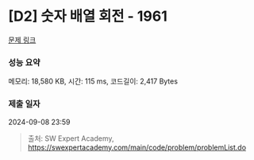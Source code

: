 # [D2] 숫자 배열 회전 - 1961 

[문제 링크](https://swexpertacademy.com/main/code/problem/problemDetail.do?contestProbId=AV5Pq-OKAVYDFAUq) 

### 성능 요약

메모리: 18,580 KB, 시간: 115 ms, 코드길이: 2,417 Bytes

### 제출 일자

2024-09-08 23:59



> 출처: SW Expert Academy, https://swexpertacademy.com/main/code/problem/problemList.do
